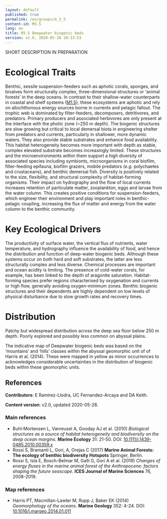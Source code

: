 ```yaml
---
layout: default
published: true
permalink: /en/groups/m_3_5
content-id: M3.5
lang: en
title: M3.5 Deepwater biogenic beds
version: v2.0, 2020-05-28 10:13:53
---
```


SHORT DESCRIPTION IN PREPARATION

# Ecological Traits
 
Benthic, sessile suspension-feeders such as aphotic corals, sponges, and bivalves form structurally complex, three-dimensional structures or ‘animal forests’ in the deep oceans. In contrast to their shallow-water counterparts in coastal and shelf systems ([M1.5](/explore/groups/M1.5)), these ecosystems are aphotic and rely on allochthonous energy sources borne in currents and pelagic fallout. The trophic web is dominated by filter-feeders, decomposers, detritivores, and predators. Primary producers and associated herbivores are only present at the interface with the photic zone (~250 m depth). The biogenic structures are slow growing but critical to local demersal biota in engineering shelter from predators and currents, particularly in shallower, more dynamic waters. They also provide stable substrates and enhance food availability. This habitat heterogeneity becomes more important with depth as stable, complex elevated substrate becomes increasingly limited. These structures and the microenvironments within them support a high diversity of associated species including symbionts, microorganisms in coral biofilm, filter-feeding epifauna, biofilm grazers, mobile predators (_e.g._ polychaetes and crustaceans), and benthic demersal fish. Diversity is positively related to the size, flexibility, and structural complexity of habitat-forming organisms. Their impact on hydrography and the flow of local currents increases retention of particulate matter, zooplankton, eggs and larvae from the water column. This creates positive conditions for suspension-feeders, which engineer their environment and play important roles in benthic-pelagic coupling, increasing the flux of matter and energy from the water column to the benthic community.
 
# Key Ecological Drivers
 
The productivity of surface water, the vertical flux of nutrients, water temperature, and hydrography influence the availability of food, and hence the distribution and function of deep-water biogenic beds. Although these systems occur on both hard and soft substrates, the latter are less structurally complex and less diverse. Chemical processes are important and ocean acidity is limiting. The presence of cold-water corals, for example, has been linked to the depth of aragonite saturation. Habitat-forming species prefer regions characterised by oxygenation and currents or high flow, generally avoiding oxygen-minimum zones. Benthic biogenic structures and their dependents are highly dependent on low levels of physical disturbance due to slow growth rates and recovery times.
 
# Distribution
 
Patchy but widespread distribution across the deep sea floor below 250 m depth. Poorly explored and possibly less common on abyssal plains.

The indicative map of Deepwater biogenic beds was based on the ‘mountains’ and ‘hills’ classes within the abyssal geomorphic unit of of Harris et al. (2014). These were mapped in yellow as minor occurrences to acknowledges considerable uncertainties in the distribution of biogenic beds within these geomorphic units.

## References

**Contributors**: E Ramirez-Llodra, UC Fernandez-Arcaya and DA Keith.

**Content version**: v2.0, updated 2020-05-28.

### Main references
* Buhl‐Mortensen L, Vanreusel A, Gooday AJ et al.  (2010) *Biological structures as a source of habitat heterogeneity and biodiversity on the deep ocean margins*. **Marine Ecology** 31: 21-50. DOI: [10.1111/j.1439-0485.2010.00359.x](http://doi.org/10.1111/j.1439-0485.2010.00359.x)
* Rossi S, Bramanti L, Gori, A, Orejas C  (2017) **Marine Animal Forests: The ecology of benthic biodiversity Hotspots** Springer, Berlin.
* Rossi S, Isla E, Bosch-Belmar M, Galli G, Gori A et al.  (2019) *Changes of energy fluxes in the marine animal forest of the Anthropocene: factors shaping the future seascape*. **ICES Journal of Marine Sciences** 76, 2008-2019.

### Map references
* Harris PT, Macmillan-Lawler M, Rupp J, Baker EK  (2014) *Geomorphology of the oceans*. **Marine Geology** 352: 4-24. DOI: [10.1016/j.margeo.2014.01.011](http://doi.org/10.1016/j.margeo.2014.01.011)



